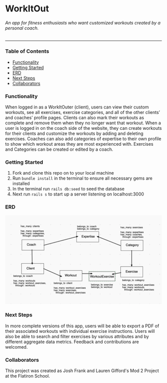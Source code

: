 # WorkItOut

###### An app for fitness enthusiasts who want customized workouts created by a personal coach.

-----

### Table of Contents
- [Functionality](#functionality)
- [Getting Started](#getting-started)
- [ERD](#erd)
- [Next Steps](#next-steps)
- [Collaborators](#collaborators)

### Functionality
When logged in as a WorkItOuter (client), users can view their custom workouts, see all exercises, exercise categories, and all of the other clients’ and coaches’ profile pages. Clients can also mark their workouts as complete and remove them when they no longer want that workout. When a user is logged in on the coach side of the website, they can create workouts for their clients and customize the workouts by adding and deleting exercises. Coaches can also add categories of expertise to their own profile to show which workout areas they are most experienced with. Exercises and Categories can be created or edited by a coach.

### Getting Started
1. Fork and clone this repo on to your local machine
2. Run `bundle install` in the terminal to ensure all necessary gems are installed
3. In the terminal run `rails db:seed` to seed the database 
4. Next run `rails s` to start up a server listening on localhost:3000

### ERD
![WorkItOut Model Relationships](https://github.com/LaurenGifford/WorkItOut/blob/master/WorkItOut_ERD.png)

### Next Steps
In more complete versions of this app, users will be able to export a PDF of their associated workouts with individual exercise instructions.
Users will also be able to search and filter exercises by various attributes and by different aggregate data metrics.
Feedback and contributions are welcomed.

### Collaborators
This project was created as Josh Frank and Lauren Gifford's Mod 2 Project at the Flatiron School.